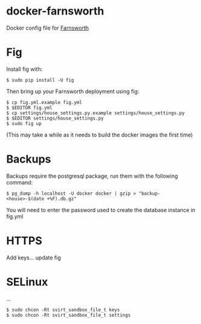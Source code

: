# docker-farnsworth

Docker config file for [Farnsworth](https://github.com/knagra/farnsworth)

# Fig

Install fig with:

```
$ sudo pip install -U fig
```

Then bring up your Farnsworth deployment using fig:

```
$ cp fig.yml.example fig.yml
$ $EDITOR fig.yml
$ cp settings/house_settings.py.example settings/house_settings.py
$ $EDITOR settings/house_settings.py
$ sudo fig up
```

(This may take a while as it needs to build the docker images the first time)

# Backups

Backups require the postgresql package, run them with the following command:

```
$ pg_dump -h localhost -U docker docker | gzip > "backup-<house>-$(date +%F).db.gz"
```

You will need to enter the password used to create the database instance in fig.yml

# HTTPS

Add keys... update fig

# SELinux

...

```
$ sudo chcon -Rt svirt_sandbox_file_t keys
$ sudo chcon -Rt svirt_sandbox_file_t settings
```
